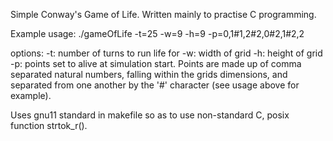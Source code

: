 Simple Conway's Game of Life. Written mainly to practise C programming.

Example usage: ./gameOfLife -t=25 -w=9 -h=9 -p=0,1#1,2#2,0#2,1#2,2

options:
-t: number of turns to run life for
-w: width of grid
-h: height of grid
-p: points set to alive at simulation start. Points are made up of comma separated natural numbers, falling within the grids dimensions, and separated from one another by the '#' character (see usage above for example).

Uses gnu11 standard in makefile so as to use non-standard C, posix function strtok_r().
